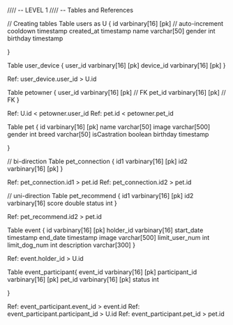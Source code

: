//// -- LEVEL 1
//// -- Tables and References

// Creating tables
Table users as U {
id varbinary[16] [pk] // auto-increment
cooldown timestamp
created_at timestamp
name varchar[50]
gender int
birthday timestamp

}


Table user_device {
user_id varbinary[16] [pk]
device_id varbinary[16] [pk]
}

Ref: user_device.user_id > U.id

Table petowner {
user_id varbinary[16] [pk] // FK
pet_id varbinary[16] [pk]  // FK
}

Ref: U.id < petowner.user_id
Ref: pet.id < petowner.pet_id

Table pet {
id varbinary[16] [pk]
name varchar[50]
image varchar[500]
gender int
breed varchar[50]
isCastration boolean
birthday timestamp

}

// bi-direction
Table pet_connection {
id1 varbinary[16] [pk]
id2 varbinary[16] [pk]
}

Ref: pet_connection.id1 > pet.id
Ref: pet_connection.id2 > pet.id


// uni-direction
Table pet_recommend {
id1 varbinary[16] [pk]
id2 varbinary[16]
score double
status int
}

Ref: pet_recommend.id2 > pet.id


Table event {
id varbinary[16] [pk]
holder_id varbinary[16]
start_date timestamp
end_date timestamp
image varchar[500]
limit_user_num int
limit_dog_num int
description varchar[300]
}

Ref: event.holder_id > U.id


Table event_participant{
event_id varbinary[16] [pk]
participant_id varbinary[16] [pk]
pet_id varbinary[16] [pk]
status int

}

Ref: event_participant.event_id > event.id
Ref: event_participant.participant_id > U.id
Ref: event_participant.pet_id > pet.id

